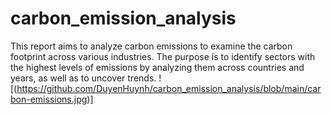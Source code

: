 # carbon_emission_analysis
This report aims to analyze carbon emissions to examine the carbon footprint across various industries. The purpose is to identify sectors with the highest levels of emissions by analyzing them across countries and years, as well as to uncover trends. 
![(https://github.com/DuyenHuynh/carbon_emission_analysis/blob/main/carbon-emissions.jpg)]
